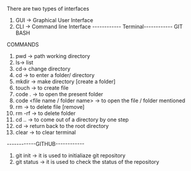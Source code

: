 There are two types of interfaces
1. GUI -> Graphical User Interface
2. CLI -> Command line Interface
------------ Terminal------------
GIT BASH

COMMANDS 
1. pwd -> path working directory
2. ls-> list
3. cd-> change directory 
4. cd <name of folder> -> to enter a folder/ directory
5. mkdir -> make directory [create a folder]
6. touch -> to create file
7. code . -> to open the present folder
8. code <file name / folder name> -> to open the file / folder mentioned
9. rm <name of file>  -> to delete file [remove]
10. rm -rf <name of folder> -> to delete folder
11. cd .. -> to come out of a directory by one step
12. cd -> return back to the root directory
13. clear -> to clear terminal

------------GITHUB------------
1. git init -> it is used to initialiaze git repository
2. git status -> it is used to check the status of the repository
